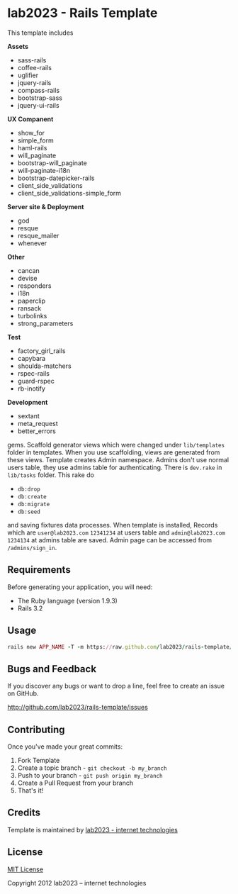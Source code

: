 lab2023 - Rails Template
=========

This template includes

**Assets**

* sass-rails
* coffee-rails
* uglifier
* jquery-rails
* compass-rails
* bootstrap-sass
* jquery-ui-rails

**UX Companent**

* show_for
* simple_form
* haml-rails
* will_paginate
* bootstrap-will_paginate
* will-paginate-i18n
* bootstrap-datepicker-rails
* client_side_validations
* client_side_validations-simple_form

**Server site & Deployment**

* god
* resque
* resque_mailer
* whenever

**Other**

* cancan
* devise
* responders
* i18n
* paperclip
* ransack
* turbolinks
* strong_parameters

**Test**

* factory_girl_rails
* capybara
* shoulda-matchers
* rspec-rails
* guard-rspec
* rb-inotify

**Development**

* sextant
* meta_request
* better_errors

gems. Scaffold generator views which were changed under `lib/templates`
folder in templates.  When you use scaffolding, views are generated from these views. Template creates Admin namespace.
Admins don't use normal users table, they use admins table for authenticating. There is `dev.rake` in `lib/tasks` folder.
This rake do

* `db:drop`
* `db:create`
* `db:migrate`
* `db:seed`

and saving fixtures data processes. When template is installed, Records
which are `user@lab2023.com`  `12341234` at users table and `admin@lab2023.com` `1234134` at admins table are saved. Admin
page can be accessed from `/admins/sign_in`.

Requirements
------------
Before generating your application, you will need:

* The Ruby language (version 1.9.3)
* Rails 3.2

Usage
-----
```ruby
rails new APP_NAME -T -m https://raw.github.com/lab2023/rails-template/master/rails_template.rb
```

Bugs and  Feedback
------------
If you discover any bugs or want to drop a line, feel free to create an issue on GitHub.

http://github.com/lab2023/rails-template/issues

Contributing
------------

Once you've made your great commits:

1. Fork Template
2. Create a topic branch - `git checkout -b my_branch`
3. Push to your branch - `git push origin my_branch`
4. Create a Pull Request from your branch
5. That's it!

Credits
-------

Template is maintained  by [lab2023 - internet technologies](http://lab2023.com/)

License
-------

[MIT License](http://www.opensource.org/licenses/mit-license)

Copyright 2012 lab2023 – internet technologies
